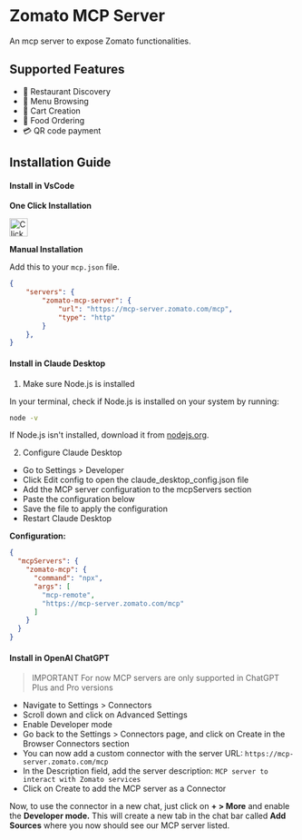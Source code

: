 # Zomato MCP Server

An mcp server to expose Zomato functionalities.

## Supported Features

- 🔎 Restaurant Discovery
- 📒 Menu Browsing
- 🛒 Cart Creation
- 🥗 Food Ordering
- 💳 QR code payment

## Installation Guide

#### Install in VsCode

<b>One Click Installation</b>

[<img src="https://code.visualstudio.com/assets/images/code-stable.png" alt="Click to install" height="32" />](https://insiders.vscode.dev/redirect?url=vscode:mcp/install?%7B%22type%22%3A%22http%22%2C%22name%22%3A%22zomato-mcp%22%2C%22version%22%3A%220.0.1%22%2C%22description%22%3A%22MCP%20server%20to%20interact%20with%20Zomato%20services%22%2C%22url%22%3A%22https%3A%2F%2Fmcp-server.zomato.com%2Fmcp%22%2C%22author%22%3A%22Zomato%22%2C%22tags%22%3A%5B%22zomato-mcp%22%2C%22mcp%22%2C%22server%22%5D%2C%22categories%22%3A%5B%22mcp%22%5D%7D)

<b>Manual Installation</b>

Add this to your `mcp.json` file.

```json
{
	"servers": {
		"zomato-mcp-server": {
			"url": "https://mcp-server.zomato.com/mcp",
			"type": "http"
		}
	},
}
```

#### Install in Claude Desktop

1. Make sure Node.js is installed

In your terminal, check if Node.js is installed on your system by running:

```bash
node -v
```

If Node.js isn't installed, download it from [nodejs.org](https://nodejs.org/en).

2. Configure Claude Desktop

- Go to Settings > Developer
- Click Edit config to open the claude_desktop_config.json file
- Add the MCP server configuration to the mcpServers section
- Paste the configuration below
- Save the file to apply the configuration
- Restart Claude Desktop

<b>Configuration:</b>
```json
{
  "mcpServers": {
    "zomato-mcp": {
      "command": "npx",
      "args": [
        "mcp-remote",
        "https://mcp-server.zomato.com/mcp"
      ]
    }
  }
}
```


#### Install in OpenAI ChatGPT
> IMPORTANT
> For now MCP servers are only supported in ChatGPT Plus and Pro versions

- Navigate to Settings > Connectors
- Scroll down and click on Advanced Settings
- Enable Developer mode
- Go back to the Settings > Connectors page, and click on Create in the Browser Connectors section
- You can now add a custom connector with the server URL: 
`https://mcp-server.zomato.com/mcp`
- In the Description field, add the server description: 
`MCP server to interact with Zomato services`
- Click on Create to add the MCP server as a Connector

Now, to use the connector in a new chat, just click on <b>+ > More</b> and enable the <b>Developer mode.</b> This will create a new tab in the chat bar called <b>Add Sources</b> where you now should see our MCP server listed.